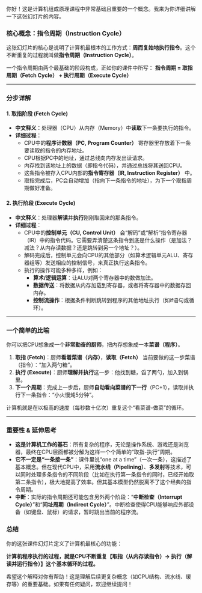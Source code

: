 你好！这是计算机组成原理课程中非常基础且重要的一个概念。我来为你详细讲解一下这张幻灯片的内容。

### 核心概念：指令周期（Instruction Cycle）

这张幻灯片的核心是说明了计算机最根本的工作方式：**周而复始地执行指令**。这个不断重复的过程就叫做**指令周期（Instruction Cycle）**。

一个指令周期由两个最基础的阶段构成，正如你的课件中所写：
**指令周期 = 取指周期（Fetch Cycle） + 执行周期（Execute Cycle）**

---

### 分步详解

#### 1. 取指阶段 (Fetch Cycle)
*   **中文释义**：处理器（CPU）从内存（Memory）中**读取**下一条要执行的指令。
*   **详细过程**：
    *   CPU中的**程序计数器（PC, Program Counter）** 寄存器里存放着下一条要读取的指令的内存地址。
    *   CPU根据PC中的地址，通过总线向内存发出读请求。
    *   内存找到该地址上的数据（即指令代码），并通过总线将其送回CPU。
    *   这条指令被存入CPU内部的**指令寄存器（IR, Instruction Register）** 中。
    *   取指完成后，PC会自动增加（指向下一条指令的地址），为下一个取指周期做好准备。

#### 2. 执行阶段 (Execute Cycle)
*   **中文释义**：处理器**解读**并**执行**刚刚取回来的那条指令。
*   **详细过程**：
    *   CPU中的**控制单元（CU, Control Unit）** 会“解码”或“解析”指令寄存器（IR）中的指令代码。它需要弄清楚这条指令到底是什么操作（是加法？减法？从内存读数据？还是跳转到另一个地址？）。
    *   解码完成后，控制单元会向CPU的其他部分（如算术逻辑单元ALU、寄存器组等）发送相应的控制信号，来真正执行这条指令。
    *   执行的操作可能多种多样，例如：
        *   **算术/逻辑运算**：让ALU对两个寄存器中的数做加法。
        *   **数据传送**：将数据从内存加载到寄存器，或者将寄存器中的数据存回内存。
        *   **控制流操作**：根据条件判断跳转到程序的其他地址执行（如if语句或循环）。

---

### 一个简单的比喻

你可以把CPU想象成一个**非常勤奋的厨师**，把内存想象成一本**菜谱（程序）**。

1.  **取指 (Fetch)**：厨师**看着菜谱（内存）**，**读取（Fetch）** 当前要做的这一步菜谱（指令）：“加入两勺糖”。
2.  **执行 (Execute)**：厨师**理解并执行**这一步：他找到糖，舀了两勺，加入到锅里。
3.  **下一个周期**：完成上一步后，厨师**自动看向菜谱的下一行**（PC+1），读取并执行下一条指令：“小火慢炖5分钟”。

计算机就是在以极高的速度（每秒数十亿次）重复这个“看菜谱-做菜”的循环。

---

### 重要性 & 延伸思考

*   **这是计算机工作的基石**：所有复杂的程序，无论是操作系统、游戏还是浏览器，最终在CPU层面都被分解为这样一个个简单的“取指-执行”周期。
*   **它不一定是“一条接一条”**：课件里说“one at a time”（一次一条），这描述了基本概念。但在现代CPU中，采用**流水线（Pipelining）**、**多发射**等技术，可以同时处理多条指令的不同阶段（比如在执行第一条指令的同时，已经开始取第二条指令），极大地提高了效率。但其基本模型仍然脱离不了这个经典的指令周期。
*   **中断**：实际的指令周期还可能包含另外两个阶段：“**中断检查（Interrupt Cycle）**”和“**间址周期（Indirect Cycle）**”。中断检查使得CPU能够响应外部设备（如键盘、鼠标）的请求，暂时跳出当前的程序流。

### 总结

你的这张课件幻灯片定义了计算机最核心的功能：

**计算机程序执行的过程，就是CPU不断重复【取指（从内存读指令）-> 执行（解读并运行指令）】这个基本循环的过程。**

希望这个解释对你有帮助！这是理解后续更复杂概念（如CPU结构、流水线、缓存等）的重要基础。如果有任何疑问，欢迎继续提问！